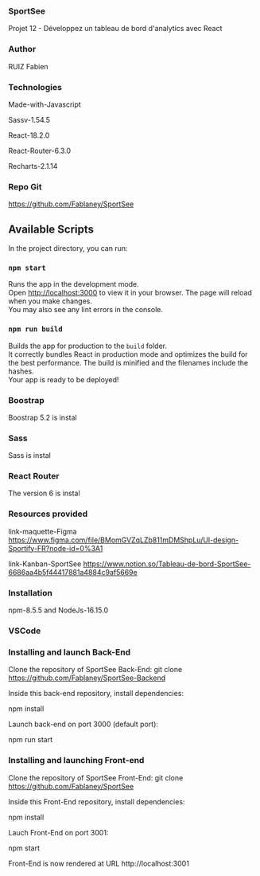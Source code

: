 ### SportSee
Projet 12 - Développez un tableau de bord d'analytics avec React

### Author
RUIZ Fabien

### Technologies
Made-with-Javascript

Sassv-1.54.5

React-18.2.0

React-Router-6.3.0

Recharts-2.1.14

### Repo Git
https://github.com/Fablaney/SportSee

## Available Scripts
In the project directory, you can run:

<!-- To start the project on local server -->
### `npm start`
Runs the app in the development mode.\
Open [http://localhost:3000](http://localhost:3000) to view it in your browser.
The page will reload when you make changes.\
You may also see any lint errors in the console.

<!-- To run the build and post on prod server -->
### `npm run build`
Builds the app for production to the `build` folder.\
It correctly bundles React in production mode and optimizes the build for the best performance.
The build is minified and the filenames include the hashes.\
Your app is ready to be deployed!

<!-- Installations -->
### Boostrap 
Boostrap 5.2 is instal

### Sass
Sass is instal

### React Router
The version 6 is instal

### Resources provided
link-maquette-Figma
https://www.figma.com/file/BMomGVZqLZb811mDMShpLu/UI-design-Sportify-FR?node-id=0%3A1

link-Kanban-SportSee
https://www.notion.so/Tableau-de-bord-SportSee-6686aa4b5f44417881a4884c9af5669e

### Installation
npm-8.5.5
and
NodeJs-16.15.0

### VSCode
### Installing and launch Back-End
Clone the repository of SportSee Back-End:
git clone https://github.com/Fablaney/SportSee-Backend

Inside this back-end repository, install dependencies:

npm install

Launch back-end on port 3000 (default port):

npm run start

### Installing and launching Front-end
Clone the repository of SportSee Front-End:
git clone https://github.com/Fablaney/SportSee

Inside this Front-End repository, install dependencies:

npm install

Lauch Front-End on port 3001:

npm start

Front-End is now rendered at URL http://localhost:3001